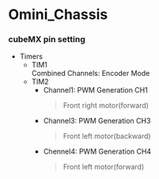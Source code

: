 # Omini_Chassis

### cubeMX pin setting
* Timers
  * TIM1  
    Combined Channels: Encoder Mode
  * TIM2
    * Channel1: PWM Generation CH1
      > Front right motor(forward)
    * Channel3: PWM Generation CH3
      > Front left motor(backward)
    * Chennel4: PWM Generation CH4
      > Front left motor(forward)
